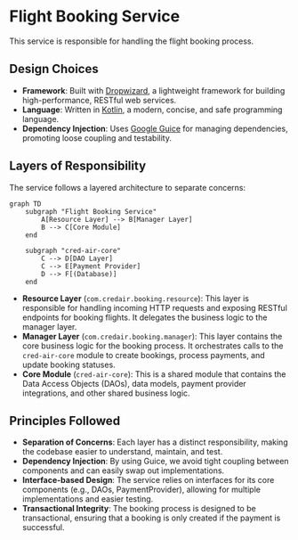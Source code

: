 # Flight Booking Service

This service is responsible for handling the flight booking process.

## Design Choices

- **Framework**: Built with [Dropwizard](https://www.dropwizard.io/), a lightweight framework for building high-performance, RESTful web services.
- **Language**: Written in [Kotlin](https://kotlinlang.org/), a modern, concise, and safe programming language.
- **Dependency Injection**: Uses [Google Guice](https://github.com/google/guice) for managing dependencies, promoting loose coupling and testability.

## Layers of Responsibility

The service follows a layered architecture to separate concerns:

```mermaid
graph TD
    subgraph "Flight Booking Service"
        A[Resource Layer] --> B[Manager Layer]
        B --> C[Core Module]
    end

    subgraph "cred-air-core"
        C --> D[DAO Layer]
        C --> E[Payment Provider]
        D --> F[(Database)]
    end
```

-   **Resource Layer** (`com.credair.booking.resource`): This layer is responsible for handling incoming HTTP requests and exposing RESTful endpoints for booking flights. It delegates the business logic to the manager layer.
-   **Manager Layer** (`com.credair.booking.manager`): This layer contains the core business logic for the booking process. It orchestrates calls to the `cred-air-core` module to create bookings, process payments, and update booking statuses.
-   **Core Module** (`cred-air-core`): This is a shared module that contains the Data Access Objects (DAOs), data models, payment provider integrations, and other shared business logic.

## Principles Followed

-   **Separation of Concerns**: Each layer has a distinct responsibility, making the codebase easier to understand, maintain, and test.
-   **Dependency Injection**: By using Guice, we avoid tight coupling between components and can easily swap out implementations.
-   **Interface-based Design**: The service relies on interfaces for its core components (e.g., DAOs, PaymentProvider), allowing for multiple implementations and easier testing.
-   **Transactional Integrity**: The booking process is designed to be transactional, ensuring that a booking is only created if the payment is successful.